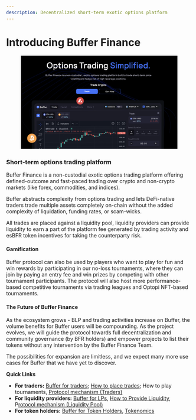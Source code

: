 ```yaml
---
description: Decentralized short-term exotic options platform
---
```


# Introducing Buffer Finance

<figure><img src=".gitbook/assets/Screenshot 2023-03-17 at 8.01.38 PM (2).png" alt=""><figcaption></figcaption></figure>

### Short-term options trading platform

Buffer Finance is a non-custodial exotic options trading platform offering defined-outcome and fast-paced trading over crypto and non-crypto markets (like forex, commodities, and indices).

Buffer abstracts complexity from options trading and lets DeFi-native traders trade multiple assets completely on-chain without the added complexity of liquidation, funding rates, or scam-wicks.

All trades are placed against a liquidity pool, liquidity providers can provide liquidity to earn a part of the platform fee generated by trading activity and esBFR token incentives for taking the counterparty risk.

#### **Gamification**

Buffer protocol can also be used by players who want to play for fun and win rewards by participating in our no-loss tournaments, where they can join by paying an entry fee and win prizes by competing with other tournament participants. The protocol will also host more performance-based competitive tournaments via trading leagues and Optopi NFT-based tournaments.

#### **The Future of Buffer Finance**

As the ecosystem grows - BLP and trading activities increase on Buffer, the volume benefits for Buffer users will be compounding. As the project evolves, we will guide the protocol towards full decentralization and community governance (by BFR holders) and empower projects to list their tokens without any intervention by the Buffer Finance Team.

The possibilities for expansion are limitless, and we expect many more use cases for Buffer that we have yet to discover.

**Quick Links**

* **For traders:** [Buffer for traders](introduction/buffer-for-traders.md); [How to place trades](quick-start-guides/how-to-place-trades.md); How to play tournaments, [Protocol mechanism (Traders)](protocol-mechanism/trading.md)
* **For liquidity providers:** [Buffer for LPs](introduction/buffer-for-lps.md), [How to Provide Liquidity](quick-start-guides/how-to-provide-liqudity.md), P[rotocol mechanism (Liquidity Pool)](protocol-mechanism/liquidity-pool.md)
* **For token holders:** [Buffer for Token Holders](https://app.gitbook.com/s/as8muGJZvVrS0BgDB8hJ/\~/changes/3/introduction/buffer-for-token-holders), [Tokenomics](https://app.gitbook.com/s/as8muGJZvVrS0BgDB8hJ/\~/changes/3/tokenomics)
